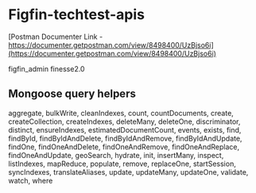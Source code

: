# Figfin-techtest-apis

[Postman Documenter Link - https://documenter.getpostman.com/view/8498400/UzBjso6i](https://documenter.getpostman.com/view/8498400/UzBjso6i)

figfin_admin
finesse2.0

## Mongoose query helpers

aggregate, bulkWrite, cleanIndexes, count, countDocuments, create, createCollection, createIndexes, deleteMany, deleteOne, discriminator, distinct, ensureIndexes, estimatedDocumentCount, events, exists, find, findById, findByIdAndDelete, findByIdAndRemove, findByIdAndUpdate, findOne, findOneAndDelete, findOneAndRemove, findOneAndReplace, findOneAndUpdate, geoSearch, hydrate, init, insertMany, inspect, listIndexes, mapReduce, populate, remove, replaceOne, startSession, syncIndexes, translateAliases, update, updateMany, updateOne, validate, watch, where
